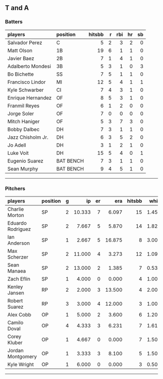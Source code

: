 ## T and A

### Batters

 
|players           |position  | hitsbb|  r| rbi| hr| sb| 
|:-----------------|:---------|------:|--:|---:|--:|--:| 
|Salvador Perez    |C         |      5|  2|   3|  2|  0| 
|Matt Olson        |1B        |     19|  6|   1|  1|  0| 
|Javier Baez       |2B        |      7|  1|   4|  1|  0| 
|Adalberto Mondesi |3B        |      5|  3|   1|  0|  3| 
|Bo Bichette       |SS        |      7|  5|   1|  1|  0| 
|Francisco Lindor  |MI        |     12|  5|   4|  1|  1| 
|Kyle Schwarber    |CI        |      7|  4|   3|  1|  0| 
|Enrique Hernandez |OF        |      8|  5|   3|  1|  0| 
|Franmil Reyes     |OF        |      6|  1|   2|  0|  0| 
|Jorge Soler       |OF        |      7|  0|   0|  0|  0| 
|Mitch Haniger     |OF        |      5|  3|   7|  3|  0| 
|Bobby Dalbec      |DH        |      7|  3|   1|  1|  0| 
|Jazz Chisholm Jr. |DH        |      6|  3|   5|  2|  0| 
|Jo Adell          |DH        |      3|  1|   2|  1|  0| 
|Luke Voit         |DH        |     15|  5|   4|  0|  1| 
|Eugenio Suarez    |BAT BENCH |      7|  3|   1|  1|  0| 
|Sean Murphy       |BAT BENCH |      9|  4|   5|  1|  0| 


* * *

### Pitchers

 
|players           |position |  g|     ip| er|    era| hitsbb|  whip| so|  w| sv| 
|:-----------------|:--------|--:|------:|--:|------:|------:|-----:|--:|--:|--:| 
|Charlie Morton    |SP       |  2| 10.333|  7|  6.097|     15| 1.452| 10|  1|  0| 
|Eduardo Rodriguez |SP       |  2|  7.667|  5|  5.870|     14| 1.826|  7|  0|  0| 
|Ian Anderson      |SP       |  1|  2.667|  5| 16.875|      8| 3.000|  1|  0|  0| 
|Max Scherzer      |SP       |  2| 11.000|  4|  3.273|     12| 1.091| 13|  2|  0| 
|Sean Manaea       |SP       |  2| 13.000|  2|  1.385|      7| 0.538| 13|  1|  0| 
|Zach Eflin        |SP       |  1|  4.000|  0|  0.000|      4| 1.000|  3|  0|  0| 
|Kenley Jansen     |RP       |  2|  2.000|  3| 13.500|      4| 2.000|  2|  0|  0| 
|Robert Suarez     |RP       |  3|  3.000|  4| 12.000|      3| 1.000|  4|  0|  0| 
|Alex Cobb         |OP       |  1|  5.000|  2|  3.600|      6| 1.200| 10|  1|  0| 
|Camilo Doval      |OP       |  4|  4.333|  3|  6.231|      7| 1.615|  4|  0|  1| 
|Corey Kluber      |OP       |  1|  4.667|  0|  0.000|      7| 1.500|  5|  0|  0| 
|Jordan Montgomery |OP       |  1|  3.333|  3|  8.100|      5| 1.500|  4|  0|  0| 
|Kyle Wright       |OP       |  1|  6.000|  0|  0.000|      3| 0.500|  6|  1|  0| 


* * *



